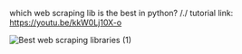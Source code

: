 which web scraping lib is the best in python?
/./
tutorial link: https://youtu.be/kkW0Lj10X-o

![Best web scraping libraries (1)](https://github.com/user-attachments/assets/67d6adc6-2cfd-4358-9bc5-adf8a164d577)
